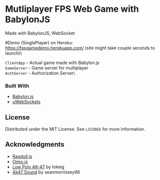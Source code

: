 # Mutliplayer FPS Web Game with BabylonJS
 Made with BabylonJS, WebSocket

 #Demo (SinglePlayer) on Heroku:\
 https://fpsgamedemo.herokuapp.com/ (site might take couple seconds to launch)\
 
 `ClientApp` - Actual game made with Babylon.js\
 `GameServer` - Game server for multiplayer\
 `AuthServer` - Authorization Server\
 
 ### Built With

* [Babylon.js](https://babylonjs.com/)
* [uWebSockets](https://github.com/uNetworking/uWebSockets.js/)

 
 <!-- LICENSE -->
## License

Distributed under the MIT License. See `LICENSE` for more information.

<!-- ACKNOWLEDGMENTS -->
## Acknowledgments

* [Ragdoll.js](https://github.com/jongomez/ragdoll.js/)
* [Oimo.js](https://github.com/lo-th/Oimo.js/)
* [Low Poly AK-47](https://skfb.ly/opD99) by lokeig
* [Ak47 Sound](https://freesound.org/s/509430/) by seanmorrissey96
